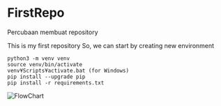 # FirstRepo
Percubaan membuat repository

This is my first repository
So, we can start by creating new environment

```
python3 -m venv venv
source venv/bin/activate
venv¥Scripts¥activate.bat (for Windows)
pip install --upgrade pip
pip install -r requirements.txt
```
![FlowChart]([http://url/to/img.png](https://phoenixnap.com/kb/wp-content/uploads/2021/09/git-workflow.png))
